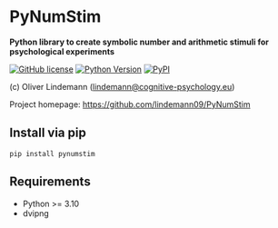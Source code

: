 # PyNumStim

**Python library to create symbolic number and arithmetic stimuli for psychological experiments**

[![GitHub license](https://img.shields.io/github/license/lindemann09/PyNumStim)](https://github.com/lindemann09/PyNumStim/blob/master/LICENSE)
[![Python Version](https://img.shields.io/pypi/pyversions/pynumstim?style=flat)](https://www.python.org)
[![PyPI](https://img.shields.io/pypi/v/pynumstim?style=flat)](https://pypi.org/project/pynumstim/)

(c) Oliver Lindemann (lindemann@cognitive-psychology.eu)

Project homepage: https://github.com/lindemann09/PyNumStim

## Install via pip

```
pip install pynumstim
```


## Requirements

* Python >= 3.10
* dvipng


